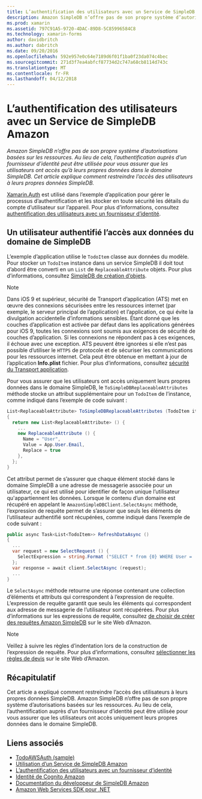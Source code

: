```yaml
---
title: L’authentification des utilisateurs avec un Service de SimpleDB Amazon
description: Amazon SimpleDB n’offre pas de son propre système d’autorisations basées sur les ressources. Au lieu de cela, l’authentification auprès d’un fournisseur d’identité peut être utilisée pour vous assurer que les utilisateurs ont accès qu’à leurs propres données dans le domaine SimpleDB. Cet article explique comment restreindre l’accès des utilisateurs à leurs propres données SimpleDB.
ms.prod: xamarin
ms.assetid: 797C91A5-9720-4DAC-89D8-5C85996584C8
ms.technology: xamarin-forms
author: davidbritch
ms.author: dabritch
ms.date: 09/20/2016
ms.openlocfilehash: 592e957e0c64e7189d6f01f1ba0f23da074c4bec
ms.sourcegitcommit: 271d3f7ea4abfcf87734d2c747a68cb8114d743c
ms.translationtype: MT
ms.contentlocale: fr-FR
ms.lasthandoff: 04/12/2018
---
```

# <a name="authenticating-users-with-an-amazon-simpledb-service"></a>L’authentification des utilisateurs avec un Service de SimpleDB Amazon

_Amazon SimpleDB n’offre pas de son propre système d’autorisations basées sur les ressources. Au lieu de cela, l’authentification auprès d’un fournisseur d’identité peut être utilisée pour vous assurer que les utilisateurs ont accès qu’à leurs propres données dans le domaine SimpleDB. Cet article explique comment restreindre l’accès des utilisateurs à leurs propres données SimpleDB._

[Xamarin.Auth](https://github.com/xamarin/Xamarin.Auth) est utilisé dans l’exemple d’application pour gérer le processus d’authentification et les stocker en toute sécurité les détails du compte d’utilisateur sur l’appareil. Pour plus d’informations, consultez [authentification des utilisateurs avec un fournisseur d’identité](~/xamarin-forms/data-cloud/authentication/oauth.md).

## <a name="allowing-an-authenticated-user-access-to-simpledb-domain-data"></a>Un utilisateur authentifié l’accès aux données du domaine de SimpleDB

L’exemple d’application utilise le `TodoItem` classe aux données du modèle. Pour stocker un `TodoItem` instance dans un service SimpleDB il doit tout d’abord être converti en un `List` de `ReplaceableAttribute` objets. Pour plus d’informations, consultez [SimpleDB de création d’objets](~/xamarin-forms/data-cloud/consuming/aws.md).

> [!NOTE]
> Dans iOS 9 et supérieur, sécurité de Transport d’application (ATS) met en œuvre des connexions sécurisées entre les ressources internet (par exemple, le serveur principal de l’application) et l’application, ce qui évite la divulgation accidentelle d’informations sensibles. Étant donné que les couches d’application est activée par défaut dans les applications générées pour iOS 9, toutes les connexions sont soumis aux exigences de sécurité de couches d’application. Si les connexions ne répondent pas à ces exigences, il échoue avec une exception.
> ATS peuvent être ignorées si elle n’est pas possible d’utiliser le `HTTPS` de protocole et de sécuriser les communications pour les ressources internet. Cela peut être obtenue en mettant à jour de l’application **Info.plist** fichier. Pour plus d’informations, consultez [sécurité du Transport application](~/ios/app-fundamentals/ats.md).

Pour vous assurer que les utilisateurs ont accès uniquement leurs propres données dans le domaine SimpleDB, le `ToSimpleDBReplaceableAttributes` méthode stocke un attribut supplémentaire pour un `TodoItem` de l’instance, comme indiqué dans l’exemple de code suivant :

```csharp
List<ReplaceableAttribute> ToSimpleDBReplaceableAttributes (TodoItem item)
{
  return new List<ReplaceableAttribute> () {
    ...
    new ReplaceableAttribute () {
      Name = "User",
      Value = App.User.Email,
      Replace = true
    },
  };
}
```

Cet attribut permet de s’assurer que chaque élément stocké dans le domaine SimpleDB a une adresse de messagerie associée pour un utilisateur, ce qui est utilisé pour identifier de façon unique l’utilisateur qu'appartiennent les données. Lorsque le contenu d’un domaine est récupéré en appelant le `AmazonSimpleDBClient.SelectAsync` méthode, l’expression de requête permet de s’assurer que seuls les éléments de l’utilisateur authentifié sont récupérées, comme indiqué dans l’exemple de code suivant :

```csharp
public async Task<List<TodoItem>> RefreshDataAsync ()
{
  ...
  var request = new SelectRequest () {
    SelectExpression = string.Format ("SELECT * from {0} WHERE User = '{1}'", tableName, App.User.Email)
  };
  var response = await client.SelectAsync (request);
  ...
}
```

Le `SelectAsync` méthode retourne une réponse contenant une collection d’éléments et attributs qui correspondent à l’expression de requête. L’expression de requête garantit que seuls les éléments qui correspondent aux adresse de messagerie de l’utilisateur sont récupérées. Pour plus d’informations sur les expressions de requête, consultez [de choisir de créer des requêtes Amazon SimpleDB](http://docs.aws.amazon.com/AmazonSimpleDB/latest/DeveloperGuide/UsingSelect.html) sur le site Web d’Amazon.

> [!NOTE]
> Veillez à suivre les règles d’indentation lors de la construction de l’expression de requête. Pour plus d’informations, consultez [sélectionner les règles de devis](http://docs.aws.amazon.com/AmazonSimpleDB/latest/DeveloperGuide/QuotingRulesSelect.html) sur le site Web d’Amazon.

## <a name="summary"></a>Récapitulatif

Cet article a expliqué comment restreindre l’accès des utilisateurs à leurs propres données SimpleDB. Amazon SimpleDB n’offre pas de son propre système d’autorisations basées sur les ressources. Au lieu de cela, l’authentification auprès d’un fournisseur d’identité peut être utilisée pour vous assurer que les utilisateurs ont accès uniquement leurs propres données dans le domaine SimpleDB.


## <a name="related-links"></a>Liens associés

- [TodoAWSAuth (sample)](https://developer.xamarin.com/samples/xamarin-forms/WebServices/TodoAWSAuth/)
- [Utilisation d’un Service de SimpleDB Amazon](~/xamarin-forms/data-cloud/consuming/aws.md)
- [L’authentification des utilisateurs avec un fournisseur d’identité](~/xamarin-forms/data-cloud/authentication/oauth.md)
- [Identité de Cognito Amazon](http://docs.aws.amazon.com/cognito/devguide/identity/)
- [Documentation du développeur de SimpleDB Amazon](http://docs.aws.amazon.com/AmazonSimpleDB/latest/DeveloperGuide/Welcome.html)
- [Amazon Web Services SDK pour .NET](https://www.nuget.org/packages?q=Tags%3A%22aws-sdk-v3%22)
